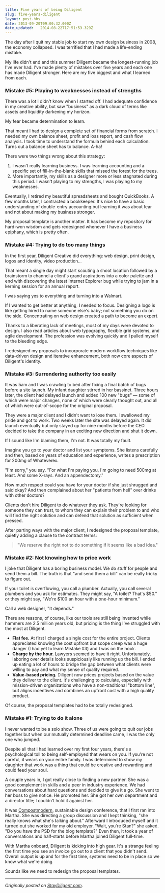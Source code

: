 ```yaml
---
title: Five years of being Diligent
slug: five-years-diligent
layout: post.hbs
date: 2013-09-20T09:00:32.000Z
date_updated:   2014-08-22T17:51:53.320Z
---
```


The day after I quit my stable job to start my own design business in 2008, the economy collapsed. I was terrified that I had made a life-ending mistake.

My life didn't end and this summer Diligent became the longest-running job I've ever had. I've made plenty of mistakes over five years and each one has made Diligent stronger. Here are my five biggest and what I learned from each.

### Mistake #5: Playing to weaknesses instead of strengths

There was a lot I didn't know when I started off. I had adequate confidence in my creative ability, but saw "business" as a dark cloud of terms like assets and liquidity darkening my horizon.

My fear became determination to learn.

That meant I had to design a complete set of financial forms from scratch. I needed my own balance sheet, profit and loss report, and cash flow analysis. I took time to understand the formula behind each calculation. Turns out a balance sheet has to balance. A-ha!

There were two things wrong about this strategy:

1.  I wasn't really learning business. I was learning accounting and a specific set of fill-in-the-blank skills that missed the forest for the trees.
2.  More importantly, my skills as a designer more or less stagnated during this period. I wasn't playing to my strengths, I was playing to my weaknesses.

Eventually, I retired my beautiful spreadsheets and bought QuickBooks. A few months later, I contracted a bookkeeper. It's nice to have a basic understanding of double-entry accounting but learning it was about fear and not about making my business stronger.

My proposal template is another matter. It has become my repository for hard-won wisdom and gets redesigned whenever I have a business epiphany, which is pretty often.

### Mistake #4: Trying to do too many things

In the first year, Diligent Creative did everything: web design, print design, logos and identity, video production...

That meant a single day might start scouting a shoot location followed by a brainstorm to channel a client's grand aspirations into a color palette and end with discovering the latest Internet Explorer bug while trying to jam in a kerning session for an annual report.

I was saying yes to everything and turning into a Walmart.

If I wanted to get better at anything, I needed to focus. Designing a logo is like getting hired to name someone else's baby; not something you do on the side. Concentrating on web design created a path to become an expert.

Thanks to a liberating lack of meetings, most of my days were devoted to design. I also read articles about web typography, flexible grid systems, and agile development. The profession was evolving quickly and I pulled myself to the bleeding edge.

I redesigned my proposals to incorporate modern workflow techniques like data-driven design and iterative enhancement, both now core aspects of Diligent's identity.

### Mistake #3: Surrendering authority too easily

It was 5am and I was crawling to bed after fixing a final batch of bugs before a site launch. My infant daughter stirred in her bassinet. Three hours later, the client had delayed launch and added 100 new "bugs" — some of which were major changes, none of which were clearly thought out, and all of which were out-of-scope for the original proposal.

They were a major client and I didn't want to lose them. I swallowed my pride and got to work. Two weeks later the site was delayed again. It did launch eventually but only stayed up for nine months before the CEO decided to take the company in an exciting new direction and shut it down.

If I sound like I'm blaming them, I'm not. It was totally my fault.

Imagine you go to your doctor and list your symptoms. She listens carefully and then, based on years of education and experience, writes a prescription for 200mg of Whateverex.

"I'm sorry," you say. "For what I'm paying you, I'm going to need 500mg at least. And some X-rays. And an appendectomy."

How much respect could you have for your doctor if she just shrugged and said okay? And then complained about her "patients from hell" over drinks with other doctors?

Clients don't hire Diligent to do whatever they ask. They're looking for someone they can trust, to whom they can explain their problem to and who will find the right solution and can defend that solution as sufficient when pressed.

After parting ways with the major client, I redesigned the proposal template, quietly adding a clause to the contract terms:

> "We reserve the right not to do something if it seems like a bad idea."

### Mistake #2: Not knowing how to price work

I joke that Diligent has a boring business model. We do stuff for people and send them a bill. The truth is that "and send them a bill" can be really tricky to figure out.

If your toilet is overflowing, you call a plumber. Actually, you call several plumbers and you ask for estimates. They might say, "A toilet? That's $50." or they might say, "We're $100 an hour with a one-hour minimum."

Call a web designer, "It depends."

There are reasons, of course, like our tools are still being invented while hammers are 2.5 million years old, but pricing is the thing I've struggled with the most at Diligent.

*   **Flat fee.** At first I charged a single cost for the entire project. Clients appreciated knowing the cost upfront but scope creep was a huge danger (I had yet to learn Mistake #3) and I was on the hook.
*   **Charge by the hour.** Lawyers seemed to have it right. Unfortunately, laboring over details looks suspiciously like running up the bill. I ended up eating a lot of hours to bridge the gap between what clients were willing to pay and what my sense of quality required.
*   **Value-based pricing.** Diligent now prices projects based on the value they deliver to the client. It's challenging to calculate, especially with mission-driven organizations who have a non-traditional "bottom line", but aligns incentives and combines an upfront cost with a high quality product.

Of course, the proposal templates had to be totally redesigned.

### Mistake #1: Trying to do it alone

I never wanted to be a solo show. Three of us were going to quit our jobs together but when our mutually determined deadline came, I was the only one who jumped.

Despite all that I had learned over my first four years, there's a psychological toll to being self-employed that wears on you. If you're not careful, it wears on your entire family. I was determined to show my daughter that work was a thing that could be creative and rewarding and could feed your soul.

A couple years in, I got really close to finding a new partner. She was a good complement in skills and a peer in industry experience. We had conversations about hard questions and decided to give it a go. She went to her boss to give notice. He promoted her. She got her own department and a director title; I couldn't hold it against her.

It was [Compostmodern](http://compostmodern.org/), sustainable design conference, that I first ran into Martha. She was directing a group discussion and I kept thinking, "she really knows what she's talking about." Afterward I introduced myself and it turned out she worked for my old employer. "Wait, you're Stan?" she asked. "Do you have the PSD for the blog template?" Even then, it took a year of conversations and half-starts before Martha joined Diligent full-time.

With Martha onboard, Diligent is kicking into high gear. It's a strange feeling the first time you see an invoice go out to a client that you didn't send. Overall output is up and for the first time, systems need to be in place so we know what we're doing.

Sounds like we need to redesign the proposal templates.

---
*Originally posted on [StayDiligent.com](http://staydiligent.com).*

